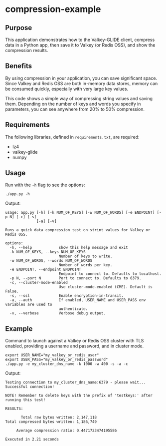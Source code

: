 # compression-example

## Purpose

This application demonstrates how to the Valkey-GLIDE client, compress data in a Python app, then save it to Valkey (or Redis OSS), and show the compression results.

## Benefits

By using compression in your application, you can save significant space. Since Valkey and Redis OSS are both in-memory data stores, memory can be consumed quickly, especially with very large key values.

This code shows a simple way of compressing string values and saving them. Depending on the number of keys and words you specify in parameters, you can see anywhere from 20% to 50% compression.

## Requirements

The following libraries, defined in `requirements.txt`, are required:

- lz4
- valkey-glide
- numpy

## Usage

Run with the `-h` flag to see the options:

```text
./app.py -h
```

Output:

```text
usage: app.py [-h] [-k NUM_OF_KEYS] [-w NUM_OF_WORDS] [-e ENDPOINT] [-p N] [-c] [-s]
              [-a] [-v]

Runs a quick data compression test on strint values for Valkey or Redis OSS.

options:
  -h, --help            show this help message and exit
  -k NUM_OF_KEYS, --keys NUM_OF_KEYS
                        Number of keys to write.
  -w NUM_OF_WORDS, --words NUM_OF_WORDS
                        Number of words per key.
  -e ENDPOINT, --endpoint ENDPOINT
                        Endpoint to connect to. Defaults to localhost.
  -p N, --port N        Port to connect to. Defaults to 6379.
  -c, --cluster-mode-enabled
                        Use cluster-mode-enabled (CME). Default is False.
  -s, --ssl             Enable encryption-in-transit.
  -a, --auth            If enabled, USER_NAME and USER_PASS env variables are used to
                        authenticate.
  -v, --verbose         Verbose debug output.
```

## Example

Command to launch against a Valkey or Redis OSS cluster with TLS enabled, providing a username and password, and in cluster mode.

```text
export USER_NAME="my_valkey_or_redis_user"
export USER_PASS="my_valkey_or_redis_password"
./app.py -e my_cluster_dns_name -k 1000 -w 400 -s -a -c
```

Output:

```text
Testing connection to my_cluster_dns_name:6379 - please wait...
Successful connection!

NOTE! Remember to delete keys with the prefix of 'testkeys:' after running this test!

RESULTS:

       Total raw bytes written: 2,147,118
Total compressed bytes written: 1,186,749

     Average compression ratio: 0.4471723474195586

Executed in 2.21 seconds
```

